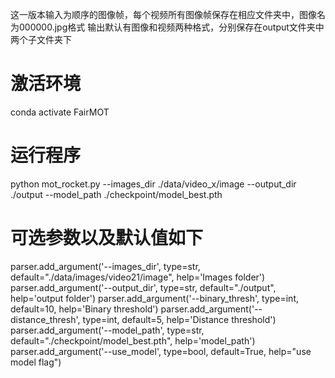 这一版本输入为顺序的图像帧，每个视频所有图像帧保存在相应文件夹中，图像名为000000.jpg格式
输出默认有图像和视频两种格式，分别保存在output文件夹中两个子文件夹下


# 激活环境
conda activate FairMOT

# 运行程序
python mot_rocket.py --images_dir ./data/video_x/image --output_dir ./output --model_path ./checkpoint/model_best.pth


# 可选参数以及默认值如下
parser.add_argument('--images_dir', type=str, default="./data/images/video21/image", help='Images folder')
parser.add_argument('--output_dir', type=str, default="./output", help='output folder')
parser.add_argument('--binary_thresh', type=int, default=10, help='Binary threshold')
parser.add_argument('--distance_thresh', type=int, default=5, help='Distance threshold')
parser.add_argument('--model_path', type=str, default="./checkpoint/model_best.pth", help='model_path')
parser.add_argument('--use_model', type=bool, default=True, help="use model flag")
